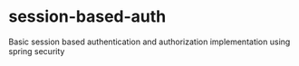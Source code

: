 # session-based-auth
Basic session based authentication and authorization implementation using spring security
